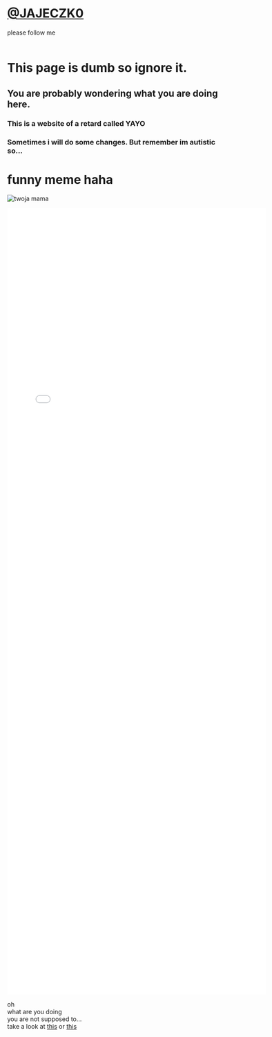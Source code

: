 # [@JAJECZK0](https://twitter.com/JAJECZK0)<br/>
please follow me
<br/>
<br/>
# This page is dumb so ignore it.<br/>
## You are probably wondering what you are doing here.<br/>
### This is a website of a retard called YAYO
### Sometimes i will do some changes. But remember im autistic so...

# **funny meme haha**

![twoja mama](https://i.ytimg.com/vi/vhl9wWLv2Yo/maxresdefault.jpg)
<iframe align="center" height="1820" width="600" frameborder="0" scrolling="no" src="gif.html"></iframe>


oh<br/>
what are you doing <br/>
you are not supposed to...<br/>
take a look at [this](https://www.youtube.com/watch?v=dQw4w9WgXcQ) or [this](http://ilysomuch.com)<br/>
